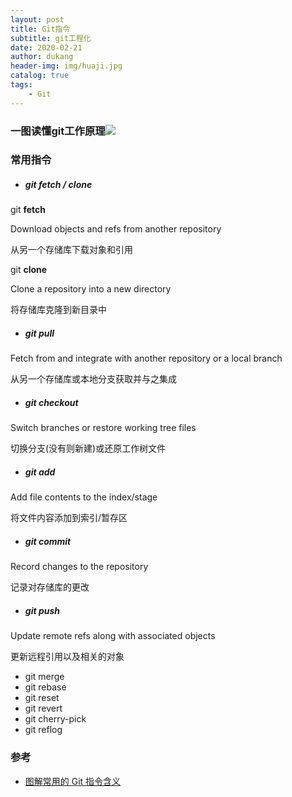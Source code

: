 ```yaml
---
layout: post
title: Git指令
subtitle: git工程化
date: 2020-02-21
author: dukang
header-img: img/huaji.jpg
catalog: true
tags: 
    - Git
---
```


### 一图读懂git工作原理![](../img/git.png)

### 常用指令

- ##### git fetch / clone

git **fetch** 

Download objects and refs from another repository

从另一个存储库下载对象和引用

git **clone** 

Clone a repository into a new directory 

将存储库克隆到新目录中

- ##### git pull

Fetch from and integrate with another repository or a local branch

从另一个存储库或本地分支获取并与之集成

- ##### git checkout


Switch branches or restore working tree files

切换分支(没有则新建)或还原工作树文件

- ##### git add


Add file contents to the index/stage

将文件内容添加到索引/暂存区

- ##### git commit


Record changes to the repository

记录对存储库的更改

- ##### git push


Update remote refs along with associated objects

更新远程引用以及相关的对象

- git merge
- git rebase
- git reset
- git revert
- git cherry-pick
- git reflog

### 参考

- [图解常用的 Git 指令含义](https://mp.weixin.qq.com/s/oKMdlo6jsIcMcZW8nzoAUg)